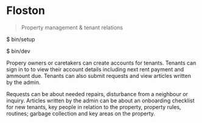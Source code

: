 # Floston

> Property management & tenant relations

$ bin/setup

$ bin/dev

Propery owners or caretakers can create accounts for tenants. Tenants can sign in
to to view their account details including next rent payment and ammount due.
Tenants can also submit requests and view articles written by the admin.

Requests can be about needed repairs, disturbance from a neighbour or inquiry.
Articles written by the admin can be about an onboarding checklist for new
tenants, key people in relation to the property, property rules, routines; garbage
collection and key areas on the property.
